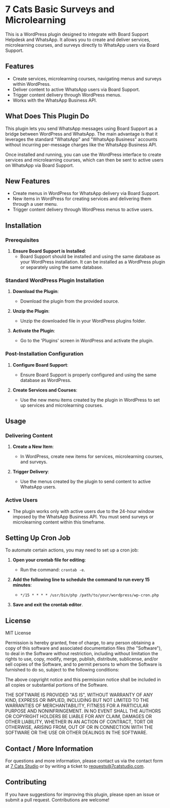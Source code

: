 # 7 Cats Basic Surveys and Microlearning

This is a WordPress plugin designed to integrate with Board Support Helpdesk and WhatsApp. It allows you to create and deliver services, microlearning courses, and surveys directly to WhatsApp users via Board Support.

## Features

- Create services, microlearning courses, navigating menus and surveys within WordPress.
- Deliver content to active WhatsApp users via Board Support.
- Trigger content delivery through WordPress menus.
- Works with the WhatsApp Business API.

## What Does This Plugin Do

This plugin lets you send WhatsApp messages using Board Support as a bridge between WordPress and WhatsApp. The main advantage is that it leverages the standard "WhatsApp" and "WhatsApp Business" accounts without incurring per-message charges like the WhatsApp Business API.

Once installed and running, you can use the WordPress interface to create services and microlearning courses, which can then be sent to active users on WhatsApp via Board Support.

## New Features

- Create menus in WordPress for WhatsApp delivery via Board Support.
- New items in WordPress for creating services and delivering them through a user menu.
- Trigger content delivery through WordPress menus to active users.

## Installation

### Prerequisites

1. **Ensure Board Support is Installed**:
   - Board Support should be installed and using the same database as your WordPress installation. It can be installed as a WordPress plugin or separately using the same database.

### Standard WordPress Plugin Installation

1. **Download the Plugin**:
   - Download the plugin from the provided source.

2. **Unzip the Plugin**:
   - Unzip the downloaded file in your WordPress plugins folder.

3. **Activate the Plugin**:
   - Go to the 'Plugins' screen in WordPress and activate the plugin.

### Post-Installation Configuration

1. **Configure Board Support**:
   - Ensure Board Support is properly configured and using the same database as WordPress.

2. **Create Services and Courses**:
   - Use the new menu items created by the plugin in WordPress to set up services and microlearning courses.

## Usage

### Delivering Content

1. **Create a New Item**:
   - In WordPress, create new items for services, microlearning courses, and surveys.

2. **Trigger Delivery**:
   - Use the menus created by the plugin to send content to active WhatsApp users.

### Active Users

- The plugin works only with active users due to the 24-hour window imposed by the WhatsApp Business API. You must send surveys or microlearning content within this timeframe.

## Setting Up Cron Job

To automate certain actions, you may need to set up a cron job:

1. **Open your crontab file for editing**:
   - Run the command: `crontab -e`.

2. **Add the following line to schedule the command to run every 15 minutes**:
   - `*/15 * * * * /usr/bin/php /path/to/your/wordpress/wp-cron.php`

3. **Save and exit the crontab editor**.

## License

MIT License

Permission is hereby granted, free of charge, to any person obtaining a copy
of this software and associated documentation files (the "Software"), to deal
in the Software without restriction, including without limitation the rights
to use, copy, modify, merge, publish, distribute, sublicense, and/or sell
copies of the Software, and to permit persons to whom the Software is
furnished to do so, subject to the following conditions:

The above copyright notice and this permission notice shall be included in all
copies or substantial portions of the Software.

THE SOFTWARE IS PROVIDED "AS IS", WITHOUT WARRANTY OF ANY KIND, EXPRESS OR
IMPLIED, INCLUDING BUT NOT LIMITED TO THE WARRANTIES OF MERCHANTABILITY,
FITNESS FOR A PARTICULAR PURPOSE AND NONINFRINGEMENT. IN NO EVENT SHALL THE
AUTHORS OR COPYRIGHT HOLDERS BE LIABLE FOR ANY CLAIM, DAMAGES OR OTHER
LIABILITY, WHETHER IN AN ACTION OF CONTRACT, TORT OR OTHERWISE, ARISING FROM,
OUT OF OR IN CONNECTION WITH THE SOFTWARE OR THE USE OR OTHER DEALINGS IN THE
SOFTWARE.

## Contact / More Information

For questions and more information, please contact us via the contact form at [7 Cats Studio](https://www.7catstudio.com) or by writing a ticket to [requests@7catstudio.com](mailto:requests@7catstudio.com).

## Contributing

If you have suggestions for improving this plugin, please open an issue or submit a pull request. Contributions are welcome!
